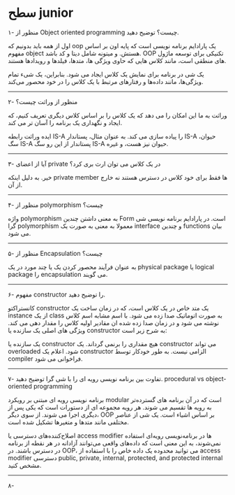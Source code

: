 # سطح junior

۱- منظور از Object oriented programming چیست؟ توضیح دهید.

اول از همه باید بدونیم که oop یک پارادایم برنامه نویسی است که پایه اون بر اساس مفهوم object هستش. و میتونه شامل دیتا و
کد باشد. OOP تکنیکی برای توسعه ماژول های منطقی است، مانند کلاس هایی که حاوی ویژگی ها، متدها، فیلدها و رویدادها هستند.

یک شی در برنامه برای نمایش یک کلاس ایجاد می شود. بنابراین، یک شیء تمام ویژگی‌ها، مانند داده‌ها و رفتارهای مرتبط با یک
کلاس را در خود محصور می‌کند.

--- 

۲- منظور از وراثت چیست؟

وراثت به ما این امکان را می دهد که یک کلاس را بر اساس کلاس دیگری تعریف کنیم، که ایجاد و نگهداری یک برنامه را آسان تر می
کند.

ایده وراثت رابطه IS-A را پیاده سازی می کند. به عنوان مثال، پستاندار IS-A حیوان، سگ IS-A پستاندار از این رو سگ IS-A حیوان
نیز هست، و غیره.

---
۳- آیا از اعضای private در یک کلاس می توان ارث بری کرد؟

خیر. به دلیل اینکه private member ها فقط برای خود کلاس در دسترس هستند نه خارج از آن.

---

۴- منظور از polymorphism چیست؟

واژه polymorphism به معنی داشتن چندین Form است. در پارادایم برنامه نویسی شی گرا polymorphism معمولا به معنی به صورت یک
interface و چندین functions بیان می شود.

--- 

۵- منظور از Encapsulation چیست؟

به عنوان فرآیند محصور کردن یک یا چند مورد در یک physical package یا logical package را encapsulation می گویند.

---
۶- مفهوم constructor را توضیح دهید.

کانستراکتو constructor یک متد خاص در یک کلاس است، که در زمان ساخت یک instance از یک class به صورت اتوماتیک صدا زده می
شود. با اسم مشابه اسم کلاس نوشته می شود و در زمان صدا زده شده ان مقادیر اولیه کلاس را مقدار دهی می کند. ویژگی های اصلی
یک سازنده یا constructor به شرح زیر است:

یک سازنده یا constructor هیچ مقداری را برنمی گرداند. یک constructor می تواند overloaded شود. اعلام یک constructor الزامی
نیست. به طور خودکار توسط compiler فراخوانی می شود.


---

۷- تفاوت بین برنامه نویسی رویه ای را با شی گرا توضیح دهید. procedural vs object-oriented programming

برنامه نویسی رویه ای مبتنی بر رویکرد modular است که در آن برنامه های گسترده‌تر به رویه ها تقسیم می شوند. هر رویه مجموعه
ای از دستورات است که یکی پس از دیگری اجرا می شوند. از سوی دیگر، OOP بر اساس اشیاء است. یک شی از عناصر مختلفی مانند متدها
و متغیرها تشکیل شده است.

اصلاح‌کننده‌های دسترسی یا access modifier ها در برنامه‌نویسی رویه‌ای استفاده نمی‌شوند، به این معنی است که داده‌های واقعی
می‌توانند آزادانه در هر نقطه از برنامه در دسترس باشند. در OOP، می توانید محدوده یک داده خاص را با استفاده از access
modifier دسترسی public, private, internal, protected, and protected internal مشخص کنید.

--- 
۸- 




